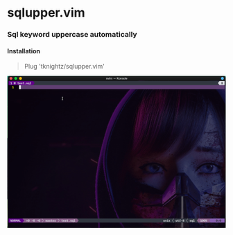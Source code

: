 # sqlupper.vim
### Sql keyword uppercase automatically

#### Installation
> Plug 'tknightz/sqlupper.vim'

![Sqlupper GIF](./images/sqlupper.gif)
